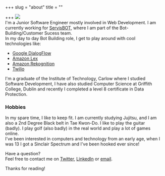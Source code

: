 +++
slug = "about"
title = ""

+++
![](/uploads/about-me-leon-severan-we-buy-houses.jpg)  
I'm a Junior Software Engineer mostly involved in Web Development. I am currently working for [ServisBOT](https://servisbot.com/), where I am part of the Bot-Building/Customer Sucess team.  
In my day to day Bot Building role, I get to play around with cool technologies like:

* [Google DialogFlow](https://en.wikipedia.org/wiki/Dialogflow)
* [Amazon Lex](https://aws.amazon.com/lex/)
* [Amazon Rekognition](https://aws.amazon.com/rekognition/?blog-cards.sort-by=item.additionalFields.createdDate&blog-cards.sort-order=desc)
* [Twilio](https://ahoy.twilio.com/twilio-products?utm_source=google&utm_medium=cpc&utm_term=twilio&utm_campaign=G_S_Brand_EMEA_UK&IRE_mCPC=&gclid=EAIaIQobChMI35Ppq_a66gIVGLLtCh36-gbiEAAYASAAEgKdw_D_BwE&gclsrc=aw.ds)

I'm a graduate of the Institute of Technology, Carlow where I studied Software Development, I have also studied Computer Science at Griffith College, Dublin and recently I completed a level 8 certificate in Data Protection.

### Hobbies

In my spare time, I like to keep fit. I am currently studying Jujitsu, and I am also a 2nd Degree Black belt in Tae Kwon-Do. I like to play the guitar (badly). I play golf (also badly) in the real world and play a lot of games online.  
I've been interested in computers and technology from an early age, when I was 13 I got a Sinclair Spectrum and I've been hooked ever since!

Have a question?  
Feel free to contact me on [Twitter](https://twitter.com/karlkavo), [LinkedIn](https://www.linkedin.com/in/karlkavanagh1971/) or [email](mailto:karlkavo@gmail.com).

Thanks for reading!